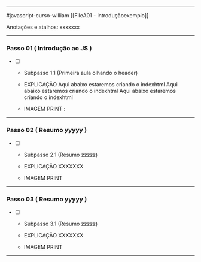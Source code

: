 
---
#javascript-curso-william
[[FileA01 - introduçãoexemplo]]

Anotações e atalhos: xxxxxxx

---



### Passo 01 ( Introdução ao JS )

- [ ] - Subpasso 1.1 (Primeira aula olhando o header)
      
  -  EXPLICAÇÃO Aqui abaixo estaremos criando o indexhtml Aqui abaixo estaremos criando o indexhtml Aqui abaixo estaremos criando o indexhtml
      
      
      
      
  - IMAGEM PRINT :
      
      

---

### Passo 02 ( Resumo yyyyy )

- [ ] - Subpasso 2.1 (Resumo zzzzz)
      
  -  EXPLICAÇÃO XXXXXXX
      
      
      
      
  - IMAGEM PRINT
      
      

---

### Passo 03 ( Resumo yyyyy )

- [ ] - Subpasso 3.1 (Resumo zzzzz)
      
  -  EXPLICAÇÃO XXXXXXX
      
      
      
      
  - IMAGEM PRINT
      
      

---

